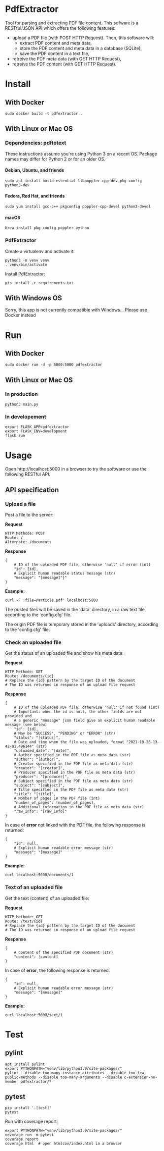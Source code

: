 # PdfExtractor

Tool for parsing and extracting PDF file content.
This sofware is a RESTful/JSON API which offers the following features:
- upload a PDF file (with POST HTTP Request). Then, this software will:
  - extract PDF content and meta data,
  - store the PDF content and meta data in a database (SQLite),
  - save the PDF content in a text file,
- retreive the PDF meta data (with GET HTTP Request),
- retreive the PDF content (with GET HTTP Request).

# Install

## With Docker

    sudo docker build -t pdfextractor .

## With Linux or Mac OS

### Dependencies: pdftotext

These instructions assume you're using Python 3 on a recent OS. Package names may differ for Python 2 or for an older OS.

#### Debian, Ubuntu, and friends

    sudo apt install build-essential libpoppler-cpp-dev pkg-config python3-dev

#### Fedora, Red Hat, and friends

    sudo yum install gcc-c++ pkgconfig poppler-cpp-devel python3-devel

#### macOS
    
    brew install pkg-config poppler python

### PdfExtractor

Create a virtualenv and activate it:

    python3 -m venv venv
    . venv/bin/activate

Install PdfExtractor:

    pip install -r requirements.txt

## With Windows OS

Sorry, this app is not currently compatible with Windows... Please use Docker instead

# Run

## With Docker

    sudo docker run -d -p 5000:5000 pdfextractor

## With Linux or Mac OS

### In production

    python3 main.py

### In developement

    export FLASK_APP=pdfextractor
    export FLASK_ENV=development
    flask run

# Usage

Open http://localhost:5000 in a browser to try the software or use the following RESTful API.

## API specification

### Upload a file

Post a file to the server:

**Request**

    HTTP Methode: POST
    Route: /
    Alternate: /documents

**Response**

    {
        # ID of the uploaded PDF file, otherwise 'null' if error (int)
        "id": [id],
        # Explicit human readable status message (str)
        "message": "[message]"}"
    }

**Example:**
    
    curl -F 'file=@article.pdf' localhost:5000

The posted files will be saved in the 'data' directory, in a raw text file, according to the 'config.cfg' file.

The origin PDF file is temporary stored in the 'uploads' directory, according to the 'config.cfg' file.

### Check an uploaded file

Get the status of an uploaded file and show his meta data:

**Request**

    HTTP Methode: GET
    Route: /documents/{id}
    # Replace the {id} pattern by the target ID of the document
    # The ID was returned in response of an upload file request

**Response**

    {
        # ID of the uploaded PDF file, otherwise 'null' if not found (int)
        # Important: when the id is null, the other fields are not provided and
        # a generic "message" json field give an explicit human readable message (see below)
        "id": [id], 
        # May be "SUCCESS", "PENDING" or "ERROR" (str)
        "status": "[status]",
        # Date and time when the file was uploaded, format "2021-10-26-13-42-01.496144" (str)
        "uploaded_date": "[date]",
        # Author specified in the PDF file as meta data (str)
        "author": "[author]",
        # Creator specified in the PDF file as meta data (str)
        "creator": "[creator]",
        # Producer specified in the PDF file as meta data (str)
        "producer": "[producer]",
        # Subject specified in the PDF file as meta data (str)
        "subject": "[subject]", 
        # Title specified in the PDF file as meta data (str)
        "title": "[title]", 
        # Nomber of pages in the PDF file (int)
        "number_of_pages": [number_of_pages], 
        # Additional information in the PDF file as meta data (str)
        "raw_info": "[raw_info]"
    }

In case of **error** not linked with the PDF file, the following response is returned:

    {
        "id": null,
        # Explicit human readable error message (str)
        "message": "[message]"
    }

**Example:**
    
    curl localhost:5000/documents/1

### Text of an uploaded file

Get the text (content) of an uploaded file:

**Request**

    HTTP Methode: GET
    Route: /text/{id}
    # Replace the {id} pattern by the target ID of the document
    # The ID was returned in response of an upload file request

**Response**

    {
        # Content of the specified PDF document (str)
        "content": [content]
    }

In case of **error**, the following response is returned:

    {
        "id": null,
        # Explicit human readable error message (str)
        "message": "[message]"
    }

**Example:**
    
    curl localhost:5000/text/1

# Test

## pylint

    apt install pylint
    export PYTHONPATH="venv/lib/python3.9/site-packages/"
    pylint --disable too-many-instance-attributes --disable too-few-public-methods --disable too-many-arguments --disable c-extension-no-member pdfextractor/*

## pytest

    pip install '.[test]'
    pytest

Run with coverage report:

    export PYTHONPATH="venv/lib/python3.9/site-packages/"
    coverage run -m pytest
    coverage report
    coverage html  # open htmlcov/index.html in a browser
